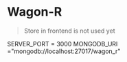 # Wagon-R

> Store in frontend is not used yet

SERVER_PORT = 3000
MONGODB_URI ="mongodb://localhost:27017/wagon_r"
